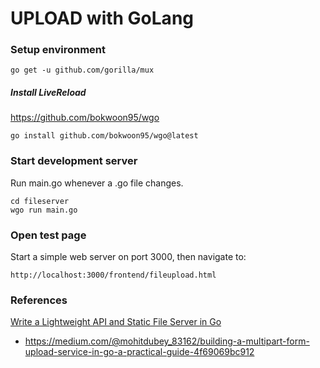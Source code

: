 # UPLOAD with GoLang

### Setup environment

```
go get -u github.com/gorilla/mux
```

##### Install LiveReload

https://github.com/bokwoon95/wgo

```
go install github.com/bokwoon95/wgo@latest
```

### Start development server

Run main.go whenever a .go file changes.

```
cd fileserver
wgo run main.go
```

### Open test page

Start a simple web server on port 3000, then navigate to:

```
http://localhost:3000/frontend/fileupload.html
```



### References

[Write a Lightweight API and Static File Server in Go](https://medium.com/swlh/write-a-lightweight-api-and-static-file-server-in-go-5e5b208ccdaf)

- https://medium.com/@mohitdubey_83162/building-a-multipart-form-upload-service-in-go-a-practical-guide-4f69069bc912
